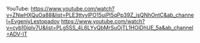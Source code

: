 YouTube:
https://www.youtube.com/watch?v=ZNwHXQuOa88&list=PLE3ttyvlPO15uiPl5qPp39Z_isQNhOntC&ab_channel=EvgeniyLestopadov
https://www.youtube.com/watch?v=cyb10iplv7U&list=PLg5SS_4L6LYvQbMrSuOjTL1HOiDhUE_5a&ab_channel=ADV-IT